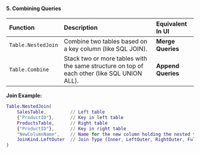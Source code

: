 #### **5. Combining Queries**

| Function | Description | Equivalent In UI |
| :--- | :--- | :--- |
| `Table.NestedJoin` | Combine two tables based on a key column (like SQL JOIN). | **Merge Queries** |
| `Table.Combine` | Stack two or more tables with the same structure on top of each other (like SQL UNION ALL). | **Append Queries** |

**Join Example:**
```m
Table.NestedJoin(
    SalesTable,         // Left table
    {"ProductID"},      // Key in left table
    ProductsTable,      // Right table
    {"ProductID"},      // Key in right table
    "NewColumnName",    // Name for the new column holding the nested table
    JoinKind.LeftOuter  // Join Type (Inner, LeftOuter, RightOuter, FullOuter)
)
```
